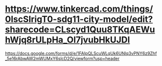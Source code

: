 # https://www.tinkercad.com/things/0IscSIrigT0-sdg11-city-model/edit?sharecode=CLscyd1Quu8TKqAEWuhWjq8rULpHa_Ol7jvubHkUJDI
https://docs.google.com/forms/d/e/1FAIpQLScuWLqUk6UNlq3vPNY6z9Zhf_5e16rAbwAW2mWUMxY6slcD2Q/viewform?usp=header
